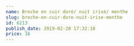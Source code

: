 ```yaml
---
name: Broche en cuir doré/ nuit irisé/ menthe
slug: broche-en-cuir-dore-nuit-irise-menthe
id: 6213
publish_date: 2019-02-20 17:32:18
price: 16
---
```

